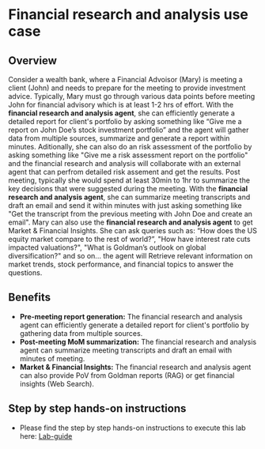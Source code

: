 # Financial research and analysis use case

## Overview

Consider a wealth bank, where a Financial Advoisor (Mary) is meeting a client (John) and needs to prepare for the meeting to provide investment advice. Typically, Mary must go through various data points before meeting John for financial advisory which is at least 1-2 hrs of effort. With the **financial research and analysis agent**, she can efficiently generate a detailed report for client's portfolio by asking something like “Give me a report on John Doe’s stock investment portfolio” and the agent will gather data from multiple sources, summarize and generate a report within minutes. Aditionally, she can also do an risk assessment of the portfolio by asking something like "Give me a risk assessment report on the portfolio" and the financial research and analysis will collaborate with an external agent that can perfrom detailed risk assement and get the results. Post meeting, typically she would spend at least 30min to 1hr to summarize the key decisions that were suggested during the meeting. With the **financial research and analysis agent**, she can summarize meeting transcripts and draft an email and send it within minutes with just asking something like "Get the transcript from the previous meeting with John Doe and create an email". Mary can also use the **financial research and analysis agent** to get Market & Financial Insights. She can ask queries such as: “How does the US equity market compare to the rest of world?”, "How have interest rate cuts impacted valuations?", "What is Goldman’s outlook on global diversification?" and so on... the agent will Retrieve relevant information on market trends, stock performance, and financial topics to answer the questions.

## Benefits

- **Pre-meeting report generation:** The financial research and analysis agent can efficiently generate a detailed report for client's portfolio by gathering data from multiple sources.
- **Post-meeting MoM summarization:** The financial research and analysis agent can summarize meeting transcripts and draft an email with minutes of meeting.
- **Market & Financial Insights:** The financial research and analysis agent can also provide PoV from Goldman reports (RAG) or get financial insights (Web Search).

## Step by step hands-on instructions

- Please find the step by step hands-on instructions to execute this lab here: [Lab-guide](lab-guide.md)